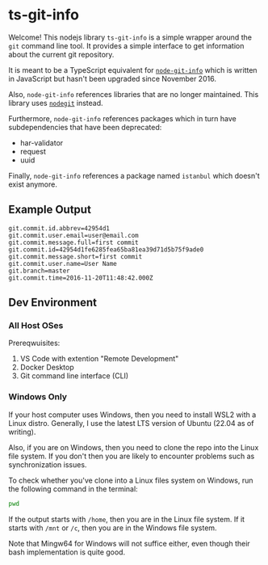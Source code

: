 # ts-git-info

Welcome! This nodejs library `ts-git-info` is a simple wrapper around the `git` command line tool. It provides a simple interface to get information about the current git repository.

It is meant to be a TypeScript equivalent for [`node-git-info`](https://www.npmjs.com/package/node-git-info) which is written in JavaScript but hasn't been upgraded since November 2016.

Also, `node-git-info` references libraries that are no longer maintained. This library uses [`nodegit`](https://www.npmjs.com/package/nodegit) instead.

Furthermore, `node-git-info` references packages which in turn have subdependencies that have been deprecated:
- har-validator
- request
- uuid

Finally, `node-git-info` references a package named `istanbul` which doesn't exist anymore.

## Example Output

```
git.commit.id.abbrev=42954d1
git.commit.user.email=user@email.com
git.commit.message.full=first commit
git.commit.id=42954d1fe6285fea65ba81ea39d71d5b75f9ade0
git.commit.message.short=first commit
git.commit.user.name=User Name
git.branch=master
git.commit.time=2016-11-20T11:48:42.000Z
```

## Dev Environment

### All Host OSes

Prereqwuisites:
1. VS Code with extention "Remote Development"
2. Docker Desktop
3. Git command line interface (CLI)

### Windows Only

If your host computer uses Windows, then you need to install WSL2 with a Linux distro. Generally, I use the latest LTS version of Ubuntu (22.04 as of writing).

Also, if you are on Windows, then you need to clone the repo into the Linux file system. If you don't then you are likely to encounter problems such as synchronization issues.

To check whether you've clone into a Linux files system on Windows, run the following command in the terminal:

```bash
pwd
```

If the output starts with `/home`, then you are in the Linux file system. If it starts with `/mnt` or `/c`, then you are in the Windows file system.

Note that Mingw64 for Windows will not suffice either, even though their bash implementation is quite good.
